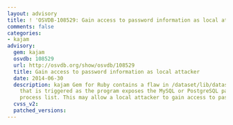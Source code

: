 ```yaml
---
layout: advisory
title: ! 'OSVDB-108529: Gain access to password information as local attacker'
comments: false
categories:
- kajam
advisory:
  gem: kajam
  osvdb: 108529
  url: http://osvdb.org/show/osvdb/108529
  title: Gain access to password information as local attacker
  date: 2014-06-30
  description: kajam Gem for Ruby contains a flaw in /dataset/lib/dataset/database/postgresql.rb
    that is triggered as the program exposes the MySQL or PostgreSQL password in the
    process list. This may allow a local attacker to gain access to password information.
  cvss_v2: 
  patched_versions: 
---
```

